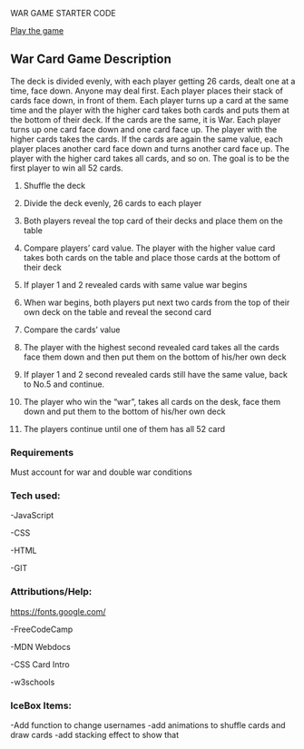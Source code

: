 WAR GAME STARTER CODE

[Play the game](https://glistening-puffpuff-763dad.netlify.app/)

## War Card Game Description
The deck is divided evenly, with each player getting 26 cards, dealt one at a time, face down. Anyone may deal first. Each player places their stack of cards face down, in front of them. Each player turns up a card at the same time and the player with the higher card takes both cards and puts them at the bottom of their deck. If the cards are the same, it is War. Each player turns up one card face down and one card face up. The player with the higher cards takes the cards. If the cards are again the same value, each player places another card face down and turns another card face up. The player with the higher card takes all cards, and so on. The goal is to be the first player to win all 52 cards.

1. Shuffle the deck

2. Divide the deck evenly, 26 cards to each player
3. Both players reveal the top card of their decks and place them on the table
4. Compare players’ card value. The player with the higher value card takes both cards on the table and place those cards at the bottom of their deck
5. If player 1 and 2 revealed cards with same value war begins
6. When war begins, both players put next two cards from the top of their own deck on the table and reveal the second card
7. Compare the cards’ value
8. The player with the highest second revealed card takes all the cards
face them down and then put them on the bottom of his/her own deck
9. If player 1 and 2 second revealed cards still have the same value, back to No.5 and continue.
10. The player who win the “war”, takes all cards on the desk, face them down and put them to the  bottom of his/her own deck
11. The players continue until one of them has all 52 card

### Requirements
Must account for war and double war conditions

### Tech used:
-JavaScript

-CSS

-HTML

-GIT

### Attributions/Help:
https://fonts.google.com/

-FreeCodeCamp

-MDN Webdocs

-CSS Card Intro

-w3schools

### IceBox Items:
-Add function to change usernames
-add animations to shuffle cards and draw cards
-add stacking effect to show that 